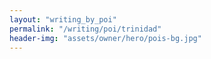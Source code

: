 ```yaml
---
layout: "writing_by_poi"
permalink: "/writing/poi/trinidad"
header-img: "assets/owner/hero/pois-bg.jpg"
---
```

